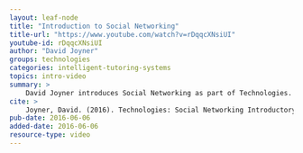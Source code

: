 ```yaml
---
layout: leaf-node
title: "Introduction to Social Networking"
title-url: "https://www.youtube.com/watch?v=rDqqcXNsiUI"
youtube-id: rDqqcXNsiUI
author: "David Joyner"
groups: technologies
categories: intelligent-tutoring-systems
topics: intro-video
summary: >
    David Joyner introduces Social Networking as part of Technologies.
cite: >
    Joyner, David. (2016). Technologies: Social Networking Introductory Video. Udacity.  June 6, 2016.
pub-date: 2016-06-06
added-date: 2016-06-06
resource-type: video
---
```

